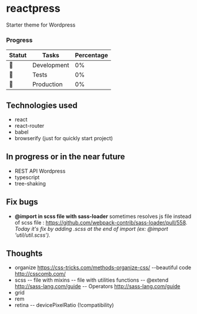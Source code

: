 # reactpress

Starter theme for Wordpress

### Progress

| Statut  | Tasks | Percentage |
| ------------- | ------------- | ------------- |
| 🚧   | Development  | 0% |
| 🚧   | Tests  | 0% |
| 🚧   | Production  | 0% |

## Technologies used
- react
- react-router
- babel
- browserify (just for quickly start project)

## In progress or in the near future
- REST API Wordpress
- typescript
- tree-shaking

## Fix bugs
- **@import in scss file with sass-loader**
sometimes resolves js file instead of scss file : https://github.com/webpack-contrib/sass-loader/pull/558.
*Today it's fix by adding .scss at the end of import (ex: @import 'util/util.scss').*

## Thoughts
- organize https://css-tricks.com/methods-organize-css/
--beautiful code http://csscomb.com/
- scss
-- file with mixins
-- file with utilities functions
-- @extend http://sass-lang.com/guide
-- Operators http://sass-lang.com/guide
- grid
- rem
- retina
-- devicePixelRatio (!compatibility)
